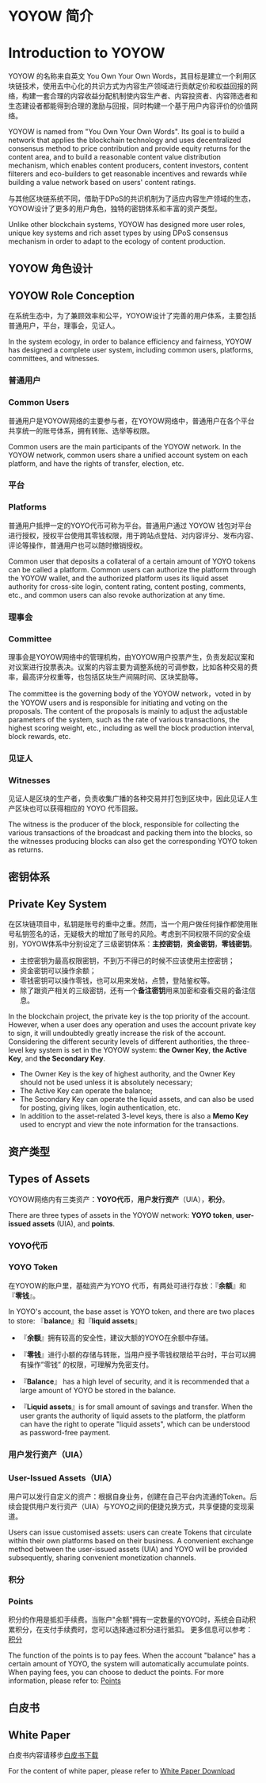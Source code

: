 # YOYOW 简介
# Introduction to YOYOW

YOYOW 的名称来自英文 You Own Your Own Words，其目标是建立一个利用区块链技术，使用去中心化的共识方式为内容生产领域进行贡献定价和权益回报的网络，构建一套合理的内容收益分配机制使内容生产者、内容投资者、内容筛选者和生态建设者都能得到合理的激励与回报，同时构建一个基于用户内容评价的价值网络。 

YOYOW is named from "You Own Your Own Words". Its goal is to build a network that applies the blockchain technology and uses decentralized consensus method to price contribution and provide equity returns for the content area, and to build a reasonable content value distribution mechanism, which enables content producers, content investors, content filterers and eco-builders to get reasonable incentives and rewards while building a value network based on users' content ratings.

与其他区块链系统不同，借助于DPoS的共识机制为了适应内容生产领域的生态，YOYOW设计了更多的用户角色，独特的密钥体系和丰富的资产类型。

Unlike other blockchain systems, YOYOW has designed more user roles, unique key systems and rich asset types by using DPoS consensus mechanism in order to adapt to the ecology of content production.

## YOYOW 角色设计
## YOYOW Role Conception
在系统生态中，为了兼顾效率和公平，YOYOW设计了完善的用户体系，主要包括普通用户，平台，理事会，见证人。

In the system ecology, in order to balance efficiency and fairness, YOYOW has designed a complete user system, including common users, platforms, committees, and witnesses.



### 普通用户
### Common Users
普通用户是YOYOW网络的主要参与者，在YOYOW网络中，普通用户在各个平台共享统一的账号体系，拥有转账、选举等权限。

Common users are the main participants of the YOYOW network. In the YOYOW network, common users share a unified account system on each platform, and have the rights of transfer, election, etc.


### 平台
### Platforms
普通用户抵押一定的YOYO代币可称为平台。普通用户通过 YOYOW 钱包对平台进行授权，授权平台使用其零钱权限，用于跨站点登陆、对内容评分、发布内容、评论等操作，普通用户也可以随时撤销授权。

Common user that deposits a collateral of a certain amount of YOYO tokens can be called a platform. Common users can authorize the platform through the YOYOW wallet, and the authorized platform uses its liquid asset authority for cross-site login, content rating, content posting, comments, etc., and common users can also revoke authorization at any time.


### 理事会
### Committee
理事会是YOYOW网络中的管理机构，由YOYOW用户投票产生，负责发起议案和对议案进行投票表决。议案的内容主要为调整系统的可调参数，比如各种交易的费率，最高评分权重等，也包括区块生产间隔时间、区块奖励等。 

The committee is the governing body of the YOYOW network，voted in by the YOYOW users and is responsible for initiating and voting on the proposals. The content of the proposals is mainly to adjust the adjustable parameters of the system, such as the rate of various transactions, the highest scoring weight, etc., including as well the block production interval, block rewards, etc.

### 见证人
### Witnesses
见证人是区块的生产者，负责收集广播的各种交易并打包到区块中，因此见证人生产区块也可以获得相应的 YOYO 代币回报。

The witness is the producer of the block, responsible for collecting the various transactions of the broadcast and packing them into the blocks, so the witnesses producing blocks can also get the corresponding YOYO token as returns.

## 密钥体系
## Private Key System
在区块链项目中，私钥是账号的重中之重。然而，当一个用户做任何操作都使用账号私钥签名的话，无疑极大的增加了账号的风险。考虑到不同权限不同的安全级别，YOYOW体系中分别设定了三级密钥体系：**主控密钥**，**资金密钥**，**零钱密钥**。
- 主控密钥为最高权限密钥，不到万不得已的时候不应该使用主控密钥；
- 资金密钥可以操作余额；
- 零钱密钥可以操作零钱，也可以用来发帖，点赞，登陆鉴权等。  
- 除了跟资产相关的三级密钥，还有一个**备注密钥**用来加密和查看交易的备注信息。    

In the blockchain project, the private key is the top priority of the account. However, when a user does any operation and uses the account private key to sign, it will undoubtedly greatly increase the risk of the account. Considering the different security levels of different authorities, the three-level key system is set in the YOYOW system: **the Owner Key**, **the Active Key**, and **the Secondary Key**.

- The Owner Key is the key of highest authority, and the Owner Key should not be used unless it is absolutely necessary;
- The Active Key can operate the balance;
- The Secondary Key can operate the liquid assets, and can also be used for posting, giving likes, login authentication, etc.
- In addition to the asset-related 3-level keys, there is also a **Memo Key** used to encrypt and view the note information for the transactions.

## 资产类型
## Types of Assets
YOYOW网络内有三类资产：**YOYO代币**，**用户发行资产**（UIA），**积分**。

There are three types of assets in the YOYOW network: **YOYO token**, **user-issued assets** (UIA), and **points**.

### YOYO代币
### YOYO Token
在YOYOW的账户里，基础资产为YOYO 代币，有两处可进行存放：『**余额**』和『**零钱**』。

In YOYO's account, the base asset is YOYO token, and there are two places to store: 『**balance**』和『**liquid assets**』

- 『**余额**』拥有较高的安全性，建议大额的YOYO在余额中存储。
- 『**零钱**』进行小额的存储与转账，当用户授予零钱权限给平台时，平台可以拥有操作”零钱” 的权限，可理解为免密支付。

- 『**Balance**』 has a high level of security, and it is recommended that a large amount of YOYO be stored in the balance.
- 『**Liquid assets**』is for small amount of savings and transfer. When the user grants the authority of liquid assets to the platform, the platform can have the right to operate "liquid assets", which can be understood as password-free payment.

### 用户发行资产（UIA）
### User-Issued Assets（UIA）
用户可以发行自定义的资产：根据自身业务，创建在自己平台内流通的Token。后续会提供用户发行资产（UIA）与YOYO之间的便捷兑换方式，共享便捷的变现渠道。  

Users can issue customised assets: users can create Tokens that circulate within their own platforms based on their business. A convenient exchange method between the user-issued assets (UIA) and YOYO will be provided subsequently, sharing convenient monetization channels.

### 积分
### Points
积分的作用是抵扣手续费。当账户"余额"拥有一定数量的YOYO时，系统会自动积累积分，在支付手续费时，您可以选择通过积分进行抵扣。
更多信息可以参考：[积分](../others/csaf.html)

The function of the points is to pay fees. When the account "balance" has a certain amount of YOYO, the system will automatically accumulate points. When paying fees, you can choose to deduct the points. For more information, please refer to: [Points](../others/csaf.html)


## 白皮书
## White Paper

白皮书内容请移步[白皮书下载](https://yoyow.org/files/white-paper3.pdf)

For the content of white paper, please refer to [White Paper Download](https://yoyow.org/files/white-paper3.pdf)
